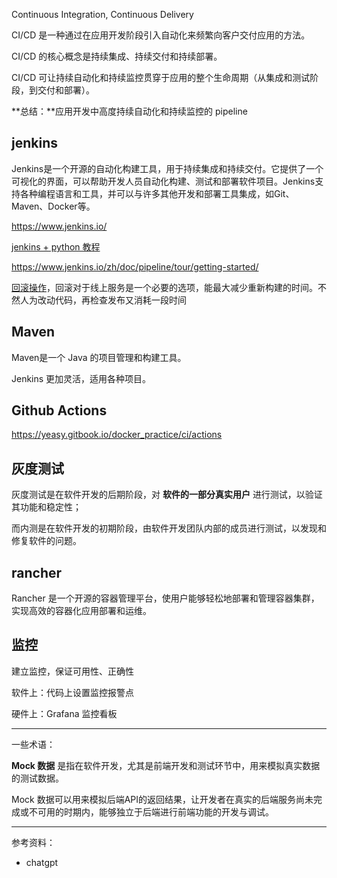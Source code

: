

Continuous Integration, Continuous Delivery

CI/CD 是一种通过在应用开发阶段引入自动化来频繁向客户交付应用的方法。

CI/CD 的核心概念是持续集成、持续交付和持续部署。

CI/CD 可让持续自动化和持续监控贯穿于应用的整个生命周期（从集成和测试阶段，到交付和部署）。

**总结：**应用开发中高度持续自动化和持续监控的 pipeline


## jenkins

Jenkins是一个开源的自动化构建工具，用于持续集成和持续交付。它提供了一个可视化的界面，可以帮助开发人员自动化构建、测试和部署软件项目。Jenkins支持各种编程语言和工具，并可以与许多其他开发和部署工具集成，如Git、Maven、Docker等。

https://www.jenkins.io/

[jenkins + python 教程](https://www.jenkins.io/zh/doc/tutorials/build-a-python-app-with-pyinstaller/)

https://www.jenkins.io/zh/doc/pipeline/tour/getting-started/

[回滚操作](https://segmentfault.com/a/1190000039164950)，回滚对于线上服务是一个必要的选项，能最大减少重新构建的时间。不然人为改动代码，再检查发布又消耗一段时间


## Maven

Maven是一个 Java 的项目管理和构建工具。

Jenkins 更加灵活，适用各种项目。



## Github Actions

https://yeasy.gitbook.io/docker_practice/ci/actions


## 灰度测试

灰度测试是在软件开发的后期阶段，对 **软件的一部分真实用户** 进行测试，以验证其功能和稳定性；

而内测是在软件开发的初期阶段，由软件开发团队内部的成员进行测试，以发现和修复软件的问题。


## rancher

Rancher 是一个开源的容器管理平台，使用户能够轻松地部署和管理容器集群，实现高效的容器化应用部署和运维。


## 监控

建立监控，保证可用性、正确性

软件上：代码上设置监控报警点

硬件上：Grafana 监控看板

------------


一些术语：

**Mock 数据** 是指在软件开发，尤其是前端开发和测试环节中，用来模拟真实数据的测试数据。

Mock 数据可以用来模拟后端API的返回结果，让开发者在真实的后端服务尚未完成或不可用的时期内，能够独立于后端进行前端功能的开发与调试。

-------------

参考资料：
- chatgpt